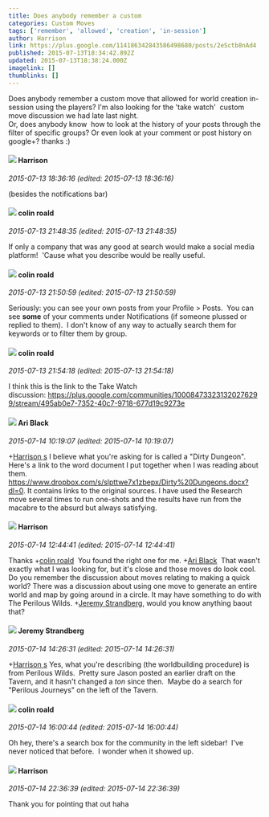 ```yaml
---
title: Does anybody remember a custom
categories: Custom Moves
tags: ['remember', 'allowed', 'creation', 'in-session']
author: Harrison
link: https://plus.google.com/114186342843586498680/posts/2eSctb8nAd4
published: 2015-07-13T18:34:42.892Z
updated: 2015-07-13T18:38:24.000Z
imagelink: []
thumblinks: []
---
```


Does anybody remember a custom move that allowed for world creation in-session using the players? I&#39;m also looking for the &#39;take watch&#39;  custom move discussion we had late last night.<br />Or, does anybody know  how to look at the history of your posts through the filter of specific groups? Or even look at your comment or post history on google+? thanks :)
<div id='comment z13nzxc5yyiaubusd23ucrehrtvov105r04'>
  <h4><img src='{{site.baseurl}}//images/avatars/114186342843586498680_photo.jpg'> Harrison</h4>
      <p><cite>2015-07-13 18:36:16 (edited: 2015-07-13 18:36:16)</cite></p>
        <p>(besides the notifications bar)</p>
</div>
        

<div id='comment z13nzxc5yyiaubusd23ucrehrtvov105r04'>
  <h4><img src='{{site.baseurl}}//images/avatars/112202482806363015700_photo.jpg'> colin roald</h4>
      <p><cite>2015-07-13 21:48:35 (edited: 2015-07-13 21:48:35)</cite></p>
        <p>If only a company that was any good at search would make a social media platform!  &#39;Cause what you describe would be really useful.</p>
</div>
        

<div id='comment z13nzxc5yyiaubusd23ucrehrtvov105r04'>
  <h4><img src='{{site.baseurl}}//images/avatars/112202482806363015700_photo.jpg'> colin roald</h4>
      <p><cite>2015-07-13 21:50:59 (edited: 2015-07-13 21:50:59)</cite></p>
        <p>Seriously: you can see your own posts from your Profile &gt; Posts.  You can see <b>some</b> of your comments under Notifications (if someone plussed or replied to them).  I don&#39;t know of any way to actually search them for keywords or to filter them by group.</p>
</div>
        

<div id='comment z13nzxc5yyiaubusd23ucrehrtvov105r04'>
  <h4><img src='{{site.baseurl}}//images/avatars/112202482806363015700_photo.jpg'> colin roald</h4>
      <p><cite>2015-07-13 21:54:18 (edited: 2015-07-13 21:54:18)</cite></p>
        <p>I think this is the link to the Take Watch discussion: <a href="https://plus.google.com/communities/100084733231320276299/stream/495ab0e7-7352-40c7-9718-677d19c9273e" class="ot-anchor">https://plus.google.com/communities/100084733231320276299/stream/495ab0e7-7352-40c7-9718-677d19c9273e</a></p>
</div>
        

<div id='comment z13nzxc5yyiaubusd23ucrehrtvov105r04'>
  <h4><img src='{{site.baseurl}}//images/avatars/114340138562787667396_photo.jpg'> Ari Black</h4>
      <p><cite>2015-07-14 10:19:07 (edited: 2015-07-14 10:19:07)</cite></p>
        <p><span class="proflinkWrapper"><span class="proflinkPrefix">+</span><a class="proflink" href="https://plus.google.com/114186342843586498680" oid="114186342843586498680">Harrison s</a></span>​ I believe what you&#39;re asking for is called a &quot;Dirty Dungeon&quot;. Here&#39;s a link to the word document I put together when I was reading about them. <a href="https://www.dropbox.com/s/slpttwe7x1zbepx/Dirty%20Dungeons.docx?dl=0" class="ot-anchor">https://www.dropbox.com/s/slpttwe7x1zbepx/Dirty%20Dungeons.docx?dl=0</a>. It contains links to the original sources. I have used the Research move several times to run one-shots and the results have run from the macabre to the absurd but always satisfying.</p>
</div>
        

<div id='comment z13nzxc5yyiaubusd23ucrehrtvov105r04'>
  <h4><img src='{{site.baseurl}}//images/avatars/114186342843586498680_photo.jpg'> Harrison</h4>
      <p><cite>2015-07-14 12:44:41 (edited: 2015-07-14 12:44:41)</cite></p>
        <p>Thanks <span class="proflinkWrapper"><span class="proflinkPrefix">+</span><a class="proflink" href="https://plus.google.com/112202482806363015700" oid="112202482806363015700">colin roald</a></span>  You found the right one for me. <span class="proflinkWrapper"><span class="proflinkPrefix">+</span><a class="proflink" href="https://plus.google.com/114340138562787667396" oid="114340138562787667396">Ari Black</a></span>  That wasn&#39;t exactly what I was looking for, but it&#39;s close and those moves do look cool. Do you remember the discussion about moves relating to making a quick world? There was a discussion about using one move to generate an entire world and map by going around in a circle. It may have something to do with The Perilous Wilds. <span class="proflinkWrapper"><span class="proflinkPrefix">+</span><a class="proflink" href="https://plus.google.com/102595580176380683252" oid="102595580176380683252">Jeremy Strandberg</a></span>, would you know anything baout that?</p>
</div>
        

<div id='comment z13nzxc5yyiaubusd23ucrehrtvov105r04'>
  <h4><img src='{{site.baseurl}}//images/avatars/102595580176380683252_photo.jpg'> Jeremy Strandberg</h4>
      <p><cite>2015-07-14 14:26:31 (edited: 2015-07-14 14:26:31)</cite></p>
        <p><span class="proflinkWrapper"><span class="proflinkPrefix">+</span><a class="proflink" href="https://plus.google.com/114186342843586498680" oid="114186342843586498680">Harrison s</a></span> Yes, what you&#39;re describing (the worldbuilding procedure) is from Perilous Wilds.  Pretty sure Jason posted an earlier draft on the Tavern, and it hasn&#39;t changed a <i>ton</i> since then.  Maybe do a search for &quot;Perilous Journeys&quot; on the left of the Tavern.  </p>
</div>
        

<div id='comment z13nzxc5yyiaubusd23ucrehrtvov105r04'>
  <h4><img src='{{site.baseurl}}//images/avatars/112202482806363015700_photo.jpg'> colin roald</h4>
      <p><cite>2015-07-14 16:00:44 (edited: 2015-07-14 16:00:44)</cite></p>
        <p>Oh hey, there&#39;s a search box for the community in the left sidebar!  I&#39;ve never noticed that before.  I wonder when it showed up.</p>
</div>
        

<div id='comment z13nzxc5yyiaubusd23ucrehrtvov105r04'>
  <h4><img src='{{site.baseurl}}//images/avatars/114186342843586498680_photo.jpg'> Harrison</h4>
      <p><cite>2015-07-14 22:36:39 (edited: 2015-07-14 22:36:39)</cite></p>
        <p>Thank you for pointing that out haha</p>
</div>
        